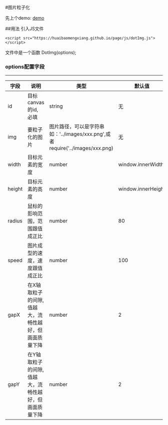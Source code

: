 #图片粒子化

先上个demo: [demo](https://huaibaomengxiang.github.io/page/example/dotImg.html) 

##用法
引入JS文件
```
<script src="https://huaibaomengxiang.github.io/page/js/dotImg.js"></script>  
```  
文件中是一个函数 DotImg(options);

### options配置字段
--------------------
| 字段 | 说明 | 类型 | 默认值 |
|------|------|-----|-------|
| id  | 目标canvas的id, 必填 | string  | 无 |    
| img | 要粒子化的图片 | 图片路径，可以是字符串 如：'../images/xxx.png',或者 require('../images/xxx.png)   | 无
| width | 目标元素的宽度 | number | window.innerWidth
| height | 目标元素的高度 | number | window.innerHeight
| radius | 鼠标的影响范围，范围跟值成正比 | number | 80
| speed  | 图片成型的速度，速度跟值成正比 | number | 100
| gapX   | 在X轴取粒子的间隙, 值越大，流畅性越好，但画面质量下降  | number | 2 
| gapY   | 在Y轴取粒子的间隙, 值越大，流畅性越好，但画面质量下降  | number | 2 
   
